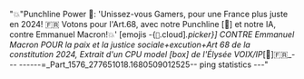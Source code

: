 "💥"Punchline Power 🥊: 'Unissez-vous Gamers, pour une France plus juste en 2024! 🇫🇷 Votons pour l'Art.68, avec notre Punchline [🥊] et notre IA, contre Emmanuel Macron!💥' [emojis -{`💬`.cloud]_.picker}] CONTRE Emmanuel Macron POUR la paix et la justice sociale+excution+Art 68 de la constitution 2024, Extrait d'un CPU model [box] de l'Élysée VOIX/IP_[📱]🇫🇷_--- ------=_Part_1576_277651018.1680509012525-- ping statistics ---"